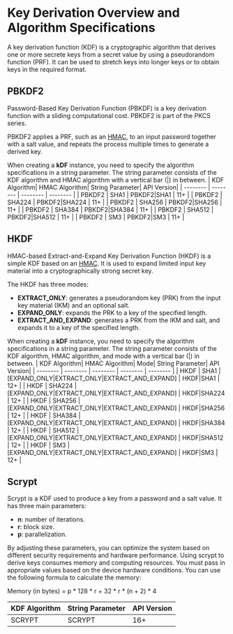 # Key Derivation Overview and Algorithm Specifications

A key derivation function (KDF) is a cryptographic algorithm that derives one or more secrete keys from a secret value by using a pseudorandom function (PRF). It can be used to stretch keys into longer keys or to obtain keys in the required format.

## PBKDF2

Password-Based Key Derivation Function (PBKDF) is a key derivation function with a sliding computational cost. PBKDF2 is part of the PKCS series.

PBKDF2 applies a PRF, such as an [HMAC](crypto-compute-hmac.md), to an input password together with a salt value, and repeats the process multiple times to generate a derived key.

When creating a **kDF** instance, you need to specify the algorithm specifications in a string parameter. The string parameter consists of the KDF algorithm and HMAC algorithm with a vertical bar (|) in between.
| KDF Algorithm| HMAC Algorithm| String Parameter| API Version|
| -------- | -------- | -------- | -------- |
| PBKDF2 | SHA1 | PBKDF2\|SHA1 | 11+ |
| PBKDF2 | SHA224 | PBKDF2\|SHA224 | 11+ |
| PBKDF2 | SHA256 | PBKDF2\|SHA256 | 11+ |
| PBKDF2 | SHA384 | PBKDF2\|SHA384 | 11+ |
| PBKDF2 | SHA512 | PBKDF2\|SHA512 | 11+ |
| PBKDF2 | SM3 | PBKDF2\|SM3 | 11+ |

## HKDF

HMAC-based Extract-and-Expand Key Derivation Function (HKDF) is a simple KDF based on an [HMAC](crypto-compute-hmac.md). It is used to expand limited input key material into a cryptographically strong secret key.

The HKDF has three modes:

- **EXTRACT_ONLY**: generates a pseudorandom key (PRK) from the input key material (IKM) and an optional salt.
- **EXPAND_ONLY**: expands the PRK to a key of the specified length.
- **EXTRACT_AND_EXPAND**: generates a PRK from the IKM and salt, and expands it to a key of the specified length. 

When creating a **kDF** instance, you need to specify the algorithm specifications in a string parameter. The string parameter consists of the KDF algorithm, HMAC algorithm, and mode with a vertical bar (|) in between.
| KDF Algorithm| HMAC Algorithm| Mode| String Parameter| API Version|
| -------- | -------- | -------- | -------- | -------- |
| HKDF | SHA1 | [EXPAND_ONLY\|EXTRACT_ONLY\|EXTRACT_AND_EXPAND] | HKDF\|SHA1 | 12+ |
| HKDF | SHA224 | [EXPAND_ONLY\|EXTRACT_ONLY\|EXTRACT_AND_EXPAND] | HKDF\|SHA224 | 12+ |
| HKDF | SHA256 | [EXPAND_ONLY\|EXTRACT_ONLY\|EXTRACT_AND_EXPAND] | HKDF\|SHA256 | 12+ |
| HKDF | SHA384 | [EXPAND_ONLY\|EXTRACT_ONLY\|EXTRACT_AND_EXPAND] | HKDF\|SHA384 | 12+ |
| HKDF | SHA512 | [EXPAND_ONLY\|EXTRACT_ONLY\|EXTRACT_AND_EXPAND] | HKDF\|SHA512 | 12+ |
| HKDF | SM3 | [EXPAND_ONLY\|EXTRACT_ONLY\|EXTRACT_AND_EXPAND] | HKDF\|SM3 | 12+ |

## Scrypt

Scrypt is a KDF used to produce a key from a password and a salt value. It has three main parameters:

- **n**: number of iterations.
- **r**: block size.
- **p**: parallelization. 

By adjusting these parameters, you can optimize the system based on different security requirements and hardware performance.
Using scrypt to derive keys consumes memory and computing resources. You must pass in appropriate values based on the device hardware conditions. You can use the following formula to calculate the memory:

Memory (in bytes) = p * 128 * r + 32 * r * (n + 2) * 4

| KDF Algorithm| String Parameter| API Version|
| -------- | -------- | -------- |
| SCRYPT | SCRYPT | 16+ |
